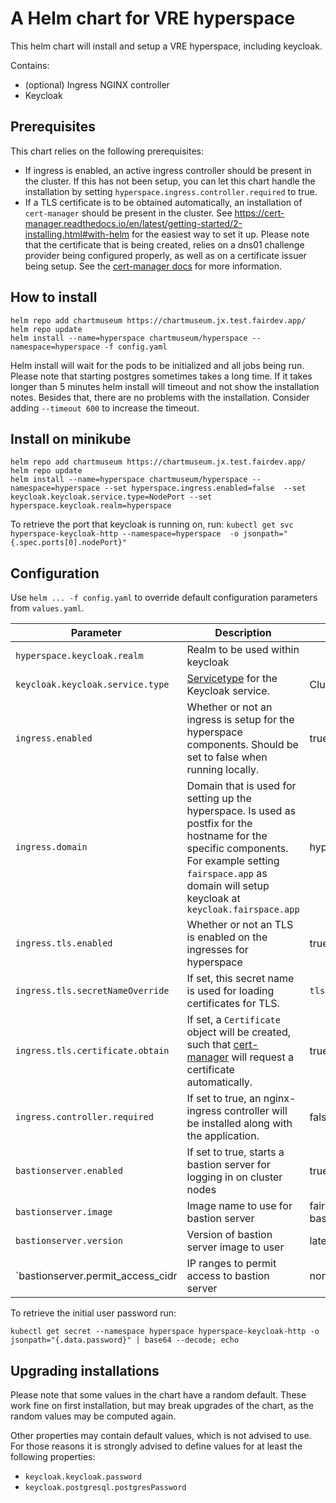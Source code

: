 # A Helm chart for VRE hyperspace
This helm chart will install and setup a VRE hyperspace, including keycloak. 

Contains:
- (optional) Ingress NGINX controller
- Keycloak

## Prerequisites
This chart relies on the following prerequisites:
- If ingress is enabled, an active ingress controller should be present in the cluster. If this has not been setup, you can 
  let this chart handle the installation by setting `hyperspace.ingress.controller.required` to true.
- If a TLS certificate is to be obtained automatically, an installation of `cert-manager` should be present in the cluster. See
  https://cert-manager.readthedocs.io/en/latest/getting-started/2-installing.html#with-helm for the easiest way to set it up. Please
  note that the certificate that is being created, relies on a dns01 challenge provider being configured properly, as well as on a 
  certificate issuer being setup. See the [cert-manager docs](https://cert-manager.readthedocs.io) for more information.

## How to install

```
helm repo add chartmuseum https://chartmuseum.jx.test.fairdev.app/
helm repo update
helm install --name=hyperspace chartmuseum/hyperspace --namespace=hyperspace -f config.yaml
```

Helm install will wait for the pods to be initialized and all jobs being run. Please
note that starting postgres sometimes takes a long time. If it takes longer than 5 minutes
helm install will timeout and not show the installation notes. Besides that, there are no 
problems with the installation. Consider adding `--timeout 600` to increase the timeout.

## Install on minikube
```
helm repo add chartmuseum https://chartmuseum.jx.test.fairdev.app/
helm repo update
helm install --name=hyperspace chartmuseum/hyperspace --namespace=hyperspace --set hyperspace.ingress.enabled=false  --set keycloak.keycloak.service.type=NodePort --set hyperspace.keycloak.realm=hyperspace
```

To retrieve the port that keycloak is running on, run:
`kubectl get svc hyperspace-keycloak-http --namespace=hyperspace  -o jsonpath="{.spec.ports[0].nodePort}"`

## Configuration
Use `helm ... -f config.yaml` to override default configuration parameters from `values.yaml`.


| Parameter  | Description  | Default |
|---|---|---|
| `hyperspace.keycloak.realm`  | Realm to be used within keycloak |  |
| `keycloak.keycloak.service.type`  | [Servicetype](https://kubernetes.io/docs/concepts/services-networking/service/#publishing-services-service-types) for the Keycloak service. |  ClusterIP |
| `ingress.enabled`  | Whether or not an ingress is setup for the hyperspace components. Should be set to false when running locally.  | true  |
| `ingress.domain`   | Domain that is used for setting up the hyperspace. Is used as postfix for the hostname for the specific components. For example setting `fairspace.app` as domain will setup keycloak at `keycloak.fairspace.app`  | hyperspace.ci.test.fairdev.app  |
| `ingress.tls.enabled`  | Whether or not an TLS is enabled on the ingresses for hyperspace  | true  |
| `ingress.tls.secretNameOverride`  | If set, this secret name is used for loading certificates for TLS. | `tls-<release name>` |
| `ingress.tls.certificate.obtain`  | If set, a `Certificate` object will be created, such that [cert-manager](https://cert-manager.readthedocs.io/en/latest/) will request a certificate automatically. | true |
| `ingress.controller.required`  | If set to true, an nginx-ingress controller will be installed along with the application. | false |
| `bastionserver.enabled` | If set to true, starts a bastion server for logging in on cluster nodes | true |
| `bastionserver.image` | Image name to use for bastion server | fairspace.azurecr.io/fairspace/ssh-bastionserver |
| `bastionserver.version`| Version of bastion server image to user | latest |
| `bastionserver.permit_access_cidr | IP ranges to permit access to bastion server | none |

To retrieve the initial user password run:

`kubectl get secret --namespace hyperspace hyperspace-keycloak-http -o jsonpath="{.data.password}" | base64 --decode; echo`

## Upgrading installations
Please note that some values in the chart have a random default. These work fine on first installation, but may break upgrades
of the chart, as the random values may be computed again.

Other properties may contain default values, which is not advised to use. For those reasons it is strongly advised to define values for at
least the following properties:

* `keycloak.keycloak.password`
* `keycloak.postgresql.postgresPassword`

